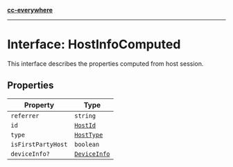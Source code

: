 [**cc-everywhere**](../../../../../index.md)

***

# Interface: HostInfoComputed

This interface describes the properties computed from host session.

## Properties

| Property | Type |
| ------ | ------ |
| <a id="referrer"></a> `referrer` | `string` |
| <a id="id"></a> `id` | [`HostId`](../../host-info-types/enumerations/host-id.md) |
| <a id="type"></a> `type` | [`HostType`](../../host-info-types/enumerations/host-type.md) |
| <a id="isfirstpartyhost"></a> `isFirstPartyHost` | `boolean` |
| <a id="deviceinfo"></a> `deviceInfo?` | [`DeviceInfo`](../../host-info-types/interfaces/device-info.md) |
